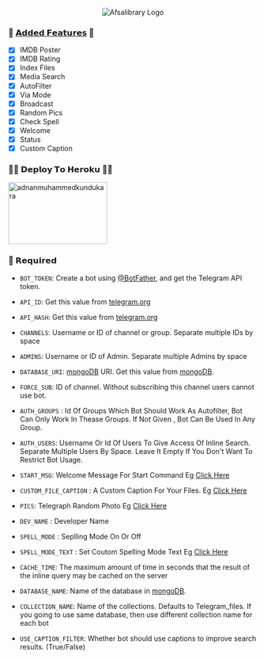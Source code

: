 <p align="center">
  <img src="Afsalibrary/modules/logo/Afsalibrary-Logo.jpeg" alt="Afsalibrary Logo">
</p>

### 🔘 <a href="https://github.com/adnanmuhammedkundukara/Afsalibrary/tree/adnanmuhammedkundukara/Afsalibrarymodules">𝗔𝗱𝗱𝗲𝗱 𝗙𝗲𝗮𝘁𝘂𝗿𝗲𝘀</a> 🔘

- [x] IMDB Poster
- [x] IMDB Rating
- [x] Index Files
- [x] Media Search
- [x] AutoFilter 
- [x] Via Mode
- [x] Broadcast 
- [x] Random Pics
- [x] Check Spell
- [x] Welcome
- [x] Status
- [x] Custom Caption

### 🧑‍💻 𝗗𝗲𝗽𝗹𝗼𝘆 𝗧𝗼 𝗛𝗲𝗿𝗼𝗸𝘂 👨‍💻
<a href="https://heroku.com/deploy?template=https://github.com/adnanmuhammedkundukara/Afsalibrary"><img src="https://github.com/adnanmuhammedkundukara/Afsalibrary/blob/Afsalibrary
/Afsalibrary/modules/logo/Afsalibrary-Deploy-To-Heroku.jpg" alt="adnanmuhammedkundukara" border="0" height="125" width="200" align="center" /></a>


### 📍 𝗥𝗲𝗾𝘂𝗶𝗿𝗲𝗱

* `BOT_TOKEN`: Create a bot using [@BotFather](https://telegram.dog/BotFather), and get the Telegram API token.
* `API_ID`: Get this value from [telegram.org](https://my.telegram.org/apps)
* `API_HASH`: Get this value from [telegram.org](https://my.telegram.org/apps)
* `CHANNELS`: Username or ID of channel or group. Separate multiple IDs by space
* `ADMINS`: Username or ID of Admin. Separate multiple Admins by space
* `DATABASE_URI`: [mongoDB](https://www.mongodb.com) URI. Get this value from [mongoDB](https://www.mongodb.com).

* `FORCE_SUB`: ID of channel. Without subscribing this channel users cannot use bot.
* `AUTH_GROUPS` : Id Of Groups Which Bot Should Work As Autofilter, Bot Can Only Work In Thease Groups. If Not Given , Bot Can Be Used In Any Group.
* `AUTH_USERS`: Username Or Id Of Users To Give Access Of Inline Search. Separate Multiple Users By Space. Leave It Empty If You Don't Want To Restrict Bot Usage.
* `START_MSG`: Welcome Message For Start Command Eg [Click Here](https://github.com/adnanmuhammedkundukara/Afsalibrary/blob/Afsalibrary/Afsalibrary/modules/example/start_msg)
* `CUSTOM_FILE_CAPTION` : A Custom Caption For Your Files. Eg [Click Here](https://github.com/adnanmuhammedkundukara/Afsalibrary/blob/Afsalibrary/Afsalibrary/modules/example/file_caption.txt)
* `PICS`: Telegraph Random Photo Eg [Click Here](https://github.com/adnanmuhammedkundukara/Afsalibrary/blob/Afsalibrary/Afsalibrary/modules/example/photo.txt)
* `DEV_NAME` : Developer Name
* `SPELL_MODE` : Seplling Mode On Or Off
* `SPELL_MODE_TEXT` : Set Coutom Spelling Mode Text Eg [Click Here](https://github.com/adnanmuhammedkundukara/Afsalibrary/blob/Afsalibrary/Afsalibrary/modules/example/spell_check.txt)

* `CACHE_TIME`: The maximum amount of time in seconds that the result of the inline query may be cached on the server
* `DATABASE_NAME`: Name of the database in [mongoDB](https://www.mongodb.com).
* `COLLECTION_NAME`: Name of the collections. Defaults to Telegram_files. If you going to use same database, then use different collection name for each bot
* `USE_CAPTION_FILTER`: Whether bot should use captions to improve search results. (True/False)




